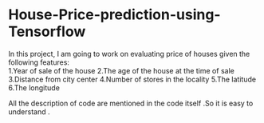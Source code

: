 # House-Price-prediction-using-Tensorflow
In this project, I am going to work on evaluating price of houses given the following features:  
1.Year of sale of the house 
2.The age of the house at the time of sale 
3.Distance from city center 
4.Number of stores in the locality 
5.The latitude 
6.The longitude

All the description of code are mentioned in the code itself .So it is easy to understand .


